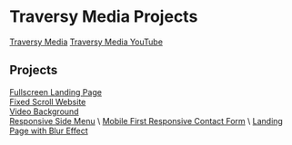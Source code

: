 # **Traversy Media Projects**
[Traversy Media](https://www.traversymedia.com/)
[Traversy Media YouTube](https://www.youtube.com/channel/UC29ju8bIPH5as8OGnQzwJyA)

## **Projects**
[Fullscreen Landing Page](./landing_page) \
[Fixed Scroll Website](./parallax_website) \
[Video Background](./video_background_website) \
[Responsive Side Menu](./responsive_side_menu) \ 
[Mobile First Responsive Contact Form](./mobile_first_responsive_form) \ 
[Landing Page with Blur Effect](./landing_page_blur_effect)
